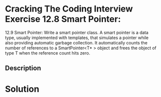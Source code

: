 # Cracking The Coding Interview Exercise 12.8 Smart Pointer:

12.9 Smart Pointer: Write a smart pointer class. A smart pointer is a data type, usually implemented with
templates, that simulates a pointer while also providing automatic garbage collection. It automatically
counts the number of references to a SmartPointer<T* > object and frees the object of type
T when the reference count hits zero.

## Description


# Solution